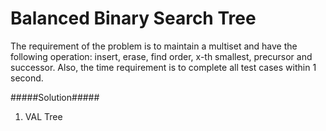 #  Balanced Binary Search Tree
The requirement of the problem is to maintain a multiset and have the following operation: insert, erase, find order, x-th smallest, precursor and successor. Also, the time requirement is to complete all test cases within 1 second.

#####Solution#####
1. VAL Tree